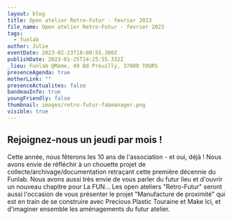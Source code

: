 ```yaml
---
layout: blog
title: Open atelier Retro-Futur - fevrier 2023
file_name: Open atelier Retro-Futur - fevrier 2023
tags:
  - funlab
author: Julie
eventDate: 2023-02-23T18:00:55.300Z
publishDate: 2023-01-25T14:25:55.332Z
_lieu: Funlab @Mame, 49 Bd Preuilly, 37000 TOURS
presenceAgenda: true
motherLink: ""
presenceActualites: false
bandeauInfo: true
youngFriendly: false
thumbnail: images/retro-futur-fabmanager.png
visible: true
---
```

## Rejoignez-nous un jeudi par mois !

Cette année, nous fêterons les 10 ans de l'association - et oui, déjà ! Nous avons envie de réfléchir à un chouette projet de collecte/archivage/documentation retraçant cette première décennie du Funlab. Nous avons aussi très envie de vous parler du futur lieu et d'ouvrir un nouveau chapitre pour La FUN... Les open ateliers "Retro-Futur" seront aussi l'occasion de vous présenter le projet "Manufacture de proximité" qui est en train de se construire avec Precious Plastic Touraine et Make Ici, et d'imaginer ensemble les aménagements du futur atelier.
